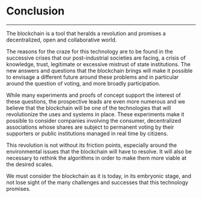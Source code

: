# Conclusion
---

The blockchain is a tool that heralds a revolution and promises a decentralized, open and collaborative world.

The reasons for the craze for this technology are to be found in the successive crises that our post-industrial societies are facing, a crisis of knowledge, trust, legitimate or excessive mistrust of state institutions. The new answers and questions that the blockchain brings will make it possible to envisage a different future around these problems and in particular around the question of voting, and more broadly participation.

While many experiments and proofs of concept support the interest of these questions, the prospective leads are even more numerous and we believe that the blockchain will be one of the technologies that will revolutionize the uses and systems in place. These experiments make it possible to consider companies involving the consumer, decentralized associations whose shares are subject to permanent voting by their supporters or public institutions managed in real time by citizens.

This revolution is not without its friction points, especially around the environmental issues that the blockchain will have to resolve. It will also be necessary to rethink the algorithms in order to make them more viable at the desired scales.

We must consider the blockchain as it is today, in its embryonic stage, and not lose sight of the many challenges and successes that this technology promises.